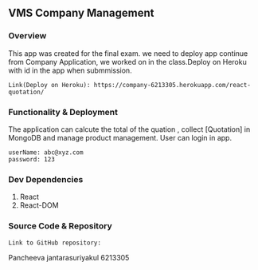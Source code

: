 ## VMS Company Management
### Overview
This app was created for the final exam. we need to deploy app continue from Company Application, we worked on in the class.Deploy on Heroku with id in the app when submmission. 

    Link(Deploy on Heroku): https://company-6213305.herokuapp.com/react-quotation/

### Functionality & Deployment
The application can calcute the total of the quation , collect [Quotation] in MongoDB and manage product management. User can login in app.

    userName: abc@xyz.com
    password: 123

### Dev Dependencies
1. React
2. React-DOM

### Source Code & Repository

    Link to GitHub repository:

Pancheeva jantarasuriyakul 6213305
